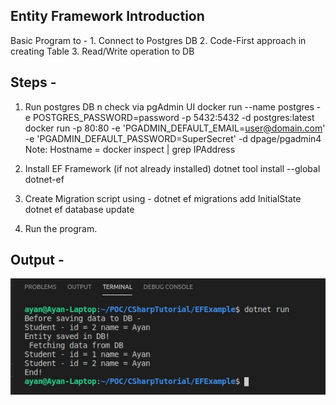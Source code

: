 Entity Framework Introduction
------------------------------------
Basic Program to -
    1. Connect to Postgres DB
    2. Code-First approach in creating Table
    3. Read/Write operation to DB

Steps - 
-------------------------------------
1. Run postgres DB n check via pgAdmin UI
        docker run --name postgres -e POSTGRES_PASSWORD=password -p 5432:5432 -d postgres:latest
        docker run -p 80:80 -e 'PGADMIN_DEFAULT_EMAIL=user@domain.com' -e 'PGADMIN_DEFAULT_PASSWORD=SuperSecret' -d dpage/pgadmin4
        Note: Hostname = docker inspect <postgres-dockerContainerId> | grep IPAddress

2. Install EF Framework (if not already installed)
        dotnet tool install --global dotnet-ef

3. Create Migration script using - 
        dotnet ef migrations add InitialState
        dotnet ef database update

4. Run the program.

Output - 
--------------------------------
![img.jpg](https://github.com/ayanNullPointerEx/EfExample/blob/master/img.jpg)
